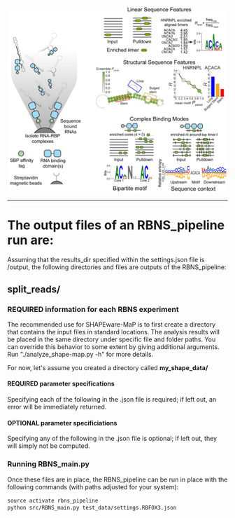 ![Logo](../img/RBNS_logo.png)

***
# The output files of an RBNS_pipeline run are:

Assuming that the results_dir specified within the settings.json file is /output, the following directories and files are outputs of the RBNS_pipeline:

## split_reads/

### REQUIRED information for each RBNS experiment

The recommended use for SHAPEware-MaP is to first create a directory that contains the input files in standard locations.
The analysis results will be placed in the same directory under specific file and folder paths. You can override this 
behavior to some extent by giving additional arguments. Run "./analyze_shape-map.py -h" for more details. 

For now, let's assume you created a directory called **my_shape_data/**

#### REQUIRED parameter specifications

Specifying each of the following in the .json file is required; if left out, an error will be immediately returned.


#### OPTIONAL parameter specificiations

Specifying any of the following in the .json file is optional; if left out, they will simply not be computed.


### Running RBNS_main.py

Once these files are in place, the RBNS_pipeline can be run in place with the following commands (with paths adjusted for your system):
	
	source activate rbns_pipeline
	python src/RBNS_main.py test_data/settings.RBFOX3.json
